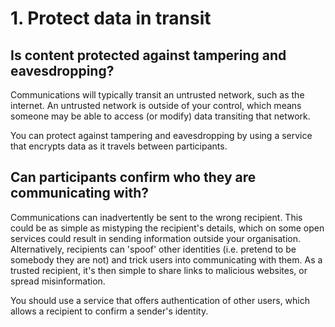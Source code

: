 # 1. Protect data in transit

## Is content protected against tampering and eavesdropping?

Communications will typically transit an untrusted network, such as the internet. An untrusted network is outside of your control, which means someone may be able to access (or modify) data transiting that network.

You can protect against tampering and eavesdropping by using a service that encrypts data as it travels between participants.

## Can participants confirm who they are communicating with?

Communications can inadvertently be sent to the wrong recipient. This could be as simple as mistyping the recipient's details, which on some open services could result in sending information outside your organisation. Alternatively, recipients can 'spoof' other identities (i.e. pretend to be somebody they are not) and trick users into communicating with them. As a trusted recipient, it's then simple to share links to malicious websites, or spread misinformation.

You should use a service that offers authentication of other users, which allows a recipient to confirm a sender's identity.
